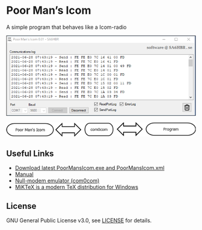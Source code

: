 # Poor Man’s Icom
A simple program that behaves like a Icom-radio

![alt text](https://github.com/SA6HBR/PoorMansIcom/blob/main/image/PoorMansIcom.png "PoorMansIcom")

![alt text](https://github.com/SA6HBR/PoorMansIcom/blob/main/image/Diagram1.png "Diagram1")


## Useful Links

* [Download latest PoorMansIcom.exe and PoorMansIcom.xml](https://github.com/SA6HBR/PoorMansIcom/releases/tag/0.01)
* [Manual](https://github.com/SA6HBR/PoorMansIcom/blob/main/doc/PoorMansIcomManual.pdf)
* [Null-modem emulator (com0com)](https://sourceforge.net/projects/com0com/)
* [MiKTeX is a modern TeX distribution for Windows](https://miktex.org/)

## License

GNU General Public License v3.0, see [LICENSE](https://github.com/SA6HBR/SerialProxy/blob/main/LICENSE) for details.
